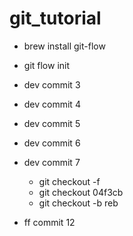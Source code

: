 # git_tutorial
- brew install git-flow
- git flow init

- dev commit 3
- dev commit 4
- dev commit 5
- dev commit 6
- dev commit 7
  - git checkout -f
  - git checkout 04f3cb
  - git checkout -b reb
- ff commit 12
